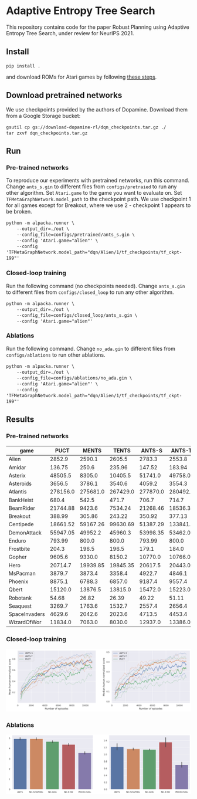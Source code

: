 # Adaptive Entropy Tree Search

This repository contains code for the paper Robust Planning using Adaptive Entropy Tree Search, under review for NeurIPS 2021.

## Install

```
pip install .
```

and download ROMs for Atari games by following [these steps](https://github.com/openai/atari-py#roms).

## Download pretrained networks

We use checkpoints provided by the authors of Dopamine. Download them from a Google Storage bucket:

```
gsutil cp gs://download-dopamine-rl/dqn_checkpoints.tar.gz ./
tar zxvf dqn_checkpoints.tar.gz
```

## Run

### Pre-trained networks

To reproduce our experiments with pretrained networks, run this command. Change `ants_s.gin` 
to different files from `configs/pretraied` to run any other algorithm. Set `Atari.game` to the game you want 
to evaluate on. Set `TFMetaGraphNetwork.model_path` to the checkpoint path. We use checkpoint 1 
for all games except for Breakout, where we use 2 - checkpoint 1 appears to be broken.

```
python -m alpacka.runner \
    --output_dir=./out \
    --config_file=configs/pretrained/ants_s.gin \
    --config 'Atari.game="alien"' \
    --config 'TFMetaGraphNetwork.model_path="dqn/Alien/1/tf_checkpoints/tf_ckpt-199"'

```

### Closed-loop training

Run the following command (no checkpoints needed). Change `ants_s.gin` to different files
from `configs/closed_loop` to run any other algorithm.

```
python -m alpacka.runner \
    --output_dir=./out \
    --config_file=configs/closed_loop/ants_s.gin \
    --config 'Atari.game="alien"'
```

### Ablations

Run the following command. Change `no_ada.gin` to different files from `configs/ablations` to run
other ablations.

```
python -m alpacka.runner \
    --output_dir=./out \
    --config_file=configs/ablations/no_ada.gin \
    --config 'Atari.game="alien"' \
    --config 'TFMetaGraphNetwork.model_path="dqn/Alien/1/tf_checkpoints/tf_ckpt-199"'

```

## Results

### Pre-trained networks

| game     | PUCT | MENTS | TENTS | ANTS-S | ANTS-T |
|-------|---------|----------|--------|----------|----------|
| Alien    | 2852.9 | 2590.1 | 2605.5 | 2783.3 | 2553.8  |
| Amidar    | 136.75 | 250.6 | 235.96 | 147.52 | 183.94  |
| Asterix    | 48505.5 | 8305.0 | 10405.5 | 51741.0 | 49758.0  |
| Asteroids    | 3656.5 | 3786.1 | 3540.6 | 4059.2 | 3554.3  |
| Atlantis    | 278156.0 | 275681.0 | 267429.0 | 277870.0 | 280492.0  |
| BankHeist    | 680.4 | 542.5 | 471.7 | 706.7 | 714.7  |
| BeamRider    | 21744.88 | 9423.6 | 7534.24 | 21268.46 | 18536.36  |
| Breakout    | 388.99 | 305.86 | 243.22 | 350.92 | 377.13  |
| Centipede    | 18661.52 | 59167.26 | 99630.69 | 51387.29 | 133841.7  |
| DemonAttack    | 55947.05 | 49952.2 | 45960.3 | 53998.35 | 53462.0  |
| Enduro    | 793.99 | 800.0 | 800.0 | 793.99 | 800.0  |
| Frostbite    | 204.3 | 196.5 | 196.5 | 179.1 | 184.0  |
| Gopher    | 9605.6 | 9330.0 | 8150.2 | 10770.0 | 10766.0  |
| Hero    | 20714.7 | 19939.85 | 19845.35 | 20617.5 | 20443.05  |
| MsPacman    | 3879.7 | 3873.4 | 3358.4 | 4922.7 | 4846.1  |
| Phoenix    | 8875.1 | 6788.3 | 6857.0 | 9187.4 | 9557.4  |
| Qbert    | 15120.0 | 13876.5 | 13815.0 | 15472.0 | 15223.0  |
| Robotank    | 54.68 | 26.82 | 26.39 | 49.22 | 51.11  |
| Seaquest    | 3269.7 | 1763.6 | 1532.7 | 2557.4 | 2656.4  |
| SpaceInvaders    | 4629.6 | 2042.6 | 2023.6 | 4713.5 | 4453.4  |
| WizardOfWor    | 11834.0 | 7063.0 | 8030.0 | 12937.0 | 13386.0  |

### Closed-loop training
![](images/e2e.png)

### Ablations
![](images/ablations.png)
